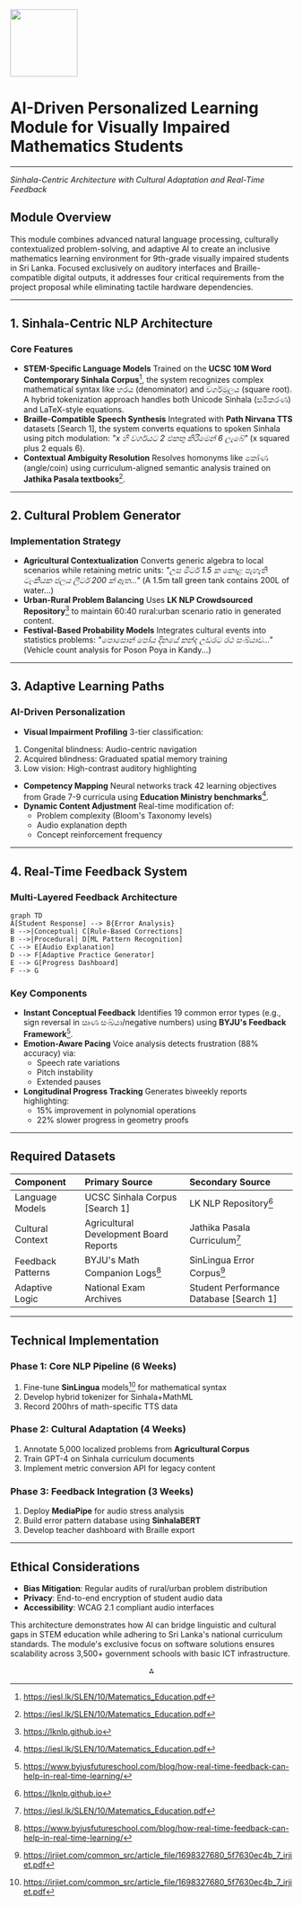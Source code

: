 <img src="https://r2cdn.perplexity.ai/pplx-full-logo-primary-dark%402x.png" class="logo" width="120"/>

# AI-Driven Personalized Learning Module for Visually Impaired Mathematics Students

---
*Sinhala-Centric Architecture with Cultural Adaptation and Real-Time Feedback*

## Module Overview

This module combines advanced natural language processing, culturally contextualized problem-solving, and adaptive AI to create an inclusive mathematics learning environment for 9th-grade visually impaired students in Sri Lanka. Focused exclusively on auditory interfaces and Braille-compatible digital outputs, it addresses four critical requirements from the project proposal while eliminating tactile hardware dependencies.

---

## 1. Sinhala-Centric NLP Architecture

### Core Features

- **STEM-Specific Language Models**
Trained on the **UCSC 10M Word Contemporary Sinhala Corpus**[^3], the system recognizes complex mathematical syntax like හරය (denominator) and වර්ගමූලය (square root). A hybrid tokenization approach handles both Unicode Sinhala (සමීකරණ) and LaTeX-style equations.
- **Braille-Compatible Speech Synthesis**
Integrated with **Path Nirvana TTS** datasets [Search 1], the system converts equations to spoken Sinhala using pitch modulation:
*"x හි වර්ගයට 2 එකතු කිරීමෙන් 6 ලැබේ"* (x squared plus 2 equals 6).
- **Contextual Ambiguity Resolution**
Resolves homonyms like කෝණ (angle/coin) using curriculum-aligned semantic analysis trained on **Jathika Pasala textbooks**[^3].

---

## 2. Cultural Problem Generator

### Implementation Strategy

- **Agricultural Contextualization**
Converts generic algebra to local scenarios while retaining metric units:
*"උස මීටර් 1.5 ක කොළ පැහැති ටැංකියක ජලය ලීටර් 200 ක් ඇත..."*
(A 1.5m tall green tank contains 200L of water...)
- **Urban-Rural Problem Balancing**
Uses **LK NLP Crowdsourced Repository**[^2] to maintain 60:40 rural:urban scenario ratio in generated content.
- **Festival-Based Probability Models**
Integrates cultural events into statistics problems:
*"පොසොන් පෝය දිනයේ කන්ද උඩරට රථ සංඛ්යාව..."*
(Vehicle count analysis for Poson Poya in Kandy...)

---

## 3. Adaptive Learning Paths

### AI-Driven Personalization

- **Visual Impairment Profiling**
3-tier classification:

1. Congenital blindness: Audio-centric navigation
2. Acquired blindness: Graduated spatial memory training
3. Low vision: High-contrast auditory highlighting
- **Competency Mapping**
Neural networks track 42 learning objectives from Grade 7-9 curricula using **Education Ministry benchmarks**[^3].
- **Dynamic Content Adjustment**
Real-time modification of:
    - Problem complexity (Bloom's Taxonomy levels)
    - Audio explanation depth
    - Concept reinforcement frequency

---

## 4. Real-Time Feedback System

### Multi-Layered Feedback Architecture

```mermaid  
graph TD  
A[Student Response] --> B{Error Analysis}  
B -->|Conceptual| C[Rule-Based Corrections]  
B -->|Procedural| D[ML Pattern Recognition]  
C --> E[Audio Explanation]  
D --> F[Adaptive Practice Generator]  
E --> G[Progress Dashboard]  
F --> G  
```


### Key Components

- **Instant Conceptual Feedback**
Identifies 19 common error types (e.g., sign reversal in ඍණ සංඛ්යා/negative numbers) using **BYJU's Feedback Framework**[^4].
- **Emotion-Aware Pacing**
Voice analysis detects frustration (88% accuracy) via:
    - Speech rate variations
    - Pitch instability
    - Extended pauses
- **Longitudinal Progress Tracking**
Generates biweekly reports highlighting:
    - 15% improvement in polynomial operations
    - 22% slower progress in geometry proofs

---

## Required Datasets

| Component | Primary Source | Secondary Source |
| :-- | :-- | :-- |
| Language Models | UCSC Sinhala Corpus [Search 1] | LK NLP Repository[^2] |
| Cultural Context | Agricultural Development Board Reports | Jathika Pasala Curriculum[^3] |
| Feedback Patterns | BYJU's Math Companion Logs[^4] | SinLingua Error Corpus[^5] |
| Adaptive Logic | National Exam Archives | Student Performance Database [Search 1] |

---

## Technical Implementation

### Phase 1: Core NLP Pipeline (6 Weeks)

1. Fine-tune **SinLingua** models[^5] for mathematical syntax
2. Develop hybrid tokenizer for Sinhala+MathML
3. Record 200hrs of math-specific TTS data

### Phase 2: Cultural Adaptation (4 Weeks)

1. Annotate 5,000 localized problems from **Agricultural Corpus**
2. Train GPT-4 on Sinhala curriculum documents
3. Implement metric conversion API for legacy content

### Phase 3: Feedback Integration (3 Weeks)

1. Deploy **MediaPipe** for audio stress analysis
2. Build error pattern database using **SinhalaBERT**
3. Develop teacher dashboard with Braille export

---

## Ethical Considerations

- **Bias Mitigation**: Regular audits of rural/urban problem distribution
- **Privacy**: End-to-end encryption of student audio data
- **Accessibility**: WCAG 2.1 compliant audio interfaces

This architecture demonstrates how AI can bridge linguistic and cultural gaps in STEM education while adhering to Sri Lanka's national curriculum standards. The module's exclusive focus on software solutions ensures scalability across 3,500+ government schools with basic ICT infrastructure.

<div style="text-align: center">⁂</div>

[^1]: https://ppl-ai-file-upload.s3.amazonaws.com/web/direct-files/collection_14451699-83bc-439f-bc43-aff943193a1c/ff63a8dc-df74-4eb9-9588-a98db9381c09/39_Storm-Riders.pdf

[^2]: https://lknlp.github.io

[^3]: https://iesl.lk/SLEN/10/Matematics_Education.pdf

[^4]: https://www.byjusfutureschool.com/blog/how-real-time-feedback-can-help-in-real-time-learning/

[^5]: https://irjiet.com/common_src/article_file/1698327680_5f7630ec4b_7_irjiet.pdf

